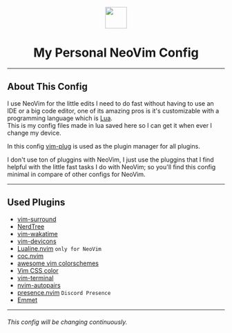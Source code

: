 <p align=center>
  <img src="https://upload.wikimedia.org/wikipedia/commons/3/3a/Neovim-mark.svg" width=50 />
</p>

<h1 align=center>My Personal NeoVim Config</h1>

---

## About This Config

I use NeoVim for the little edits I need to do fast without having to use an IDE or a big code editor, one of its amazing pros is it's customizable with a programming language which is [Lua](https://www.lua.org/).  
This is my config files made in lua saved here so I can get it when ever I change my device.

In this config [vim-plug](https://github.com/junegunn/vim-plug) is used as the plugin manager for all plugins.

I don't use ton of pluggins with NeoVim, I just use the pluggins that I find helpful with the little fast tasks I do with NeoVim; so you'll find this config minimal in compare of other configs for NeoVim.

---

## Used Plugins

- [vim-surround](https://github.com/tpope/vim-surround)
- [NerdTree](https://github.com/preservim/nerdtree)
- [vim-wakatime](https://github.com/wakatime/vim-wakatime)
- [vim-devicons](https://github.com/ryanoasis/vim-devicons)
- [Lualine.nvim](https://github.com/nvim-lualine/lualine.nvim) `only for NeoVim`
- [coc.nvim](https://github.com/neoclide/coc.nvim)
- [awesome vim colorschemes](https://github.com/rafi/awesome-vim-color-schemes)
- [Vim CSS color](https://github.com/ap/vim-css-color)
- [vim-terminal](https://github.com/tc50cal/vim-terminal)
- [nvim-autopairs](https://github.com/windwp/nvim-autopairs)
- [presence.nvim](https://github.com/andweeb/presence.nvim) `Discord Presence`
- [Emmet](https://github.com/mattn/emmet-vim)

---

###### This config will be changing continuously. 
